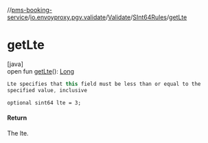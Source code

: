 //[pms-booking-service](../../../../index.md)/[io.envoyproxy.pgv.validate](../../index.md)/[Validate](../index.md)/[SInt64Rules](index.md)/[getLte](get-lte.md)

# getLte

[java]\
open fun [getLte](get-lte.md)(): [Long](https://kotlinlang.org/api/core/kotlin-stdlib/kotlin/-long/index.html)

```kotlin
Lte specifies that this field must be less than or equal to the
specified value, inclusive

```
`optional sint64 lte = 3;`

#### Return

The lte.